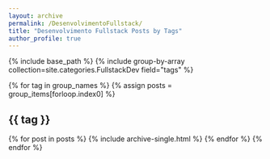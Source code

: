 ```yaml
---
layout: archive
permalink: /DesenvolvimentoFullstack/
title: "Desenvolvimento Fullstack Posts by Tags"
author_profile: true
---
```


{% include base_path %}
{% include group-by-array collection=site.categories.FullstackDev field="tags" %}

{% for tag in group_names %}
  {% assign posts = group_items[forloop.index0] %}
  <h2 id="{{ tag | slugify }}" class="archive__subtitle">{{ tag }}</h2>
  {% for post in posts %}
    {% include archive-single.html %}
  {% endfor %}
{% endfor %}